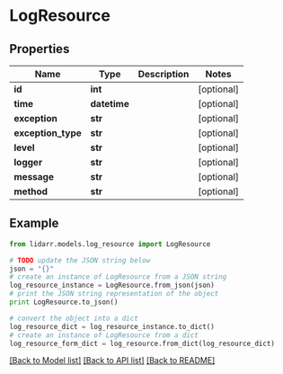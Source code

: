 # LogResource


## Properties

Name | Type | Description | Notes
------------ | ------------- | ------------- | -------------
**id** | **int** |  | [optional] 
**time** | **datetime** |  | [optional] 
**exception** | **str** |  | [optional] 
**exception_type** | **str** |  | [optional] 
**level** | **str** |  | [optional] 
**logger** | **str** |  | [optional] 
**message** | **str** |  | [optional] 
**method** | **str** |  | [optional] 

## Example

```python
from lidarr.models.log_resource import LogResource

# TODO update the JSON string below
json = "{}"
# create an instance of LogResource from a JSON string
log_resource_instance = LogResource.from_json(json)
# print the JSON string representation of the object
print LogResource.to_json()

# convert the object into a dict
log_resource_dict = log_resource_instance.to_dict()
# create an instance of LogResource from a dict
log_resource_form_dict = log_resource.from_dict(log_resource_dict)
```
[[Back to Model list]](../README.md#documentation-for-models) [[Back to API list]](../README.md#documentation-for-api-endpoints) [[Back to README]](../README.md)


